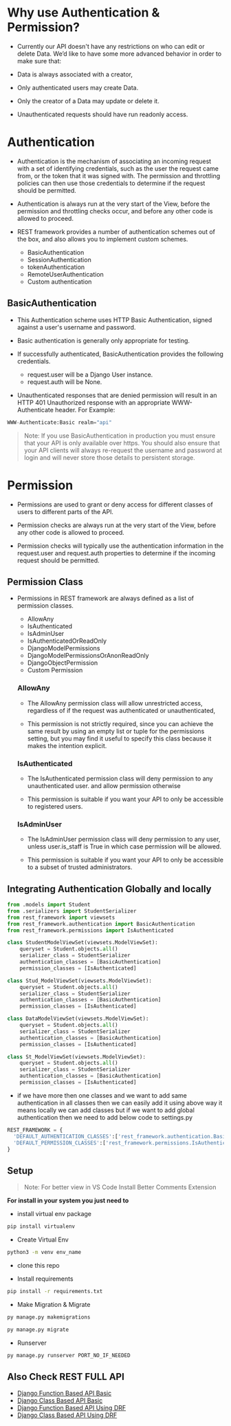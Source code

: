 # Why use Authentication & Permission?

- Currently our API doesn't have any restrictions on who can edit or delete Data. We’d like to have some more advanced behavior in order to make sure that:

- Data is always associated with a creator,

- Only authenticated users may create Data.

- Only the creator of a Data may update or delete it.

- Unauthenticated requests should have run readonly access.

# Authentication

- Authentication is the mechanism of associating an incoming request with a set of identifying credentials, such as the user the request came from, or the token that it was signed with. The permission and throttling policies can then use those credentials to determine if the request should be permitted.

- Authentication is always run at the very start of the View, before the permission and throttling checks occur, and before any other code is allowed to proceed.

- REST framework provides a number of authentication schemes out of the box, and also allows you to implement custom schemes.
  - BasicAuthentication
  - SessionAuthentication
  - tokenAuthentication
  - RemoteUserAuthentication
  - Custom authentication

## BasicAuthentication

- This Authentication scheme uses HTTP Basic Authentication, signed against a user's
  username and password.

- Basic authentication is generally only appropriate for testing.

- If successfully authenticated, BasicAuthentication provides the following credentials.

  - request.user will be a Django User instance.
  - request.auth will be None.

- Unauthenticated responses that are denied permission will result in an HTTP 401 Unauthorized response with an appropriate WWW-Authenticate header. For Example:

```python
WWW-Authenticate:Basic realm="api"
```

> Note: If you use BasicAuthentication in production you must ensure that your API is only available over https. You should also ensure that your API clients will always re-request the username and password at login and will never store those details to persistent storage.

# Permission

- Permissions are used to grant or deny access for different classes of users to different parts of the APl.

- Permission checks are always run at the very start of the View, before any other code is allowed to proceed.

- Permission checks will typically use the authentication information in the request.user and request.auth properties to determine if the incoming request should be permitted.

## Permission Class

- Permissions in REST framework are always defined as a list of permission classes.

  - AllowAny
  - IsAuthenticated
  - IsAdminUser
  - IsAuthenticatedOrReadOnly
  - DjangoModelPermissions
  - DjangoModelPermissionsOrAnonReadOnly
  - DjangoObjectPermission
  - Custom Permission

  ### AllowAny

  - The AllowAny permission class will allow unrestricted access, regardless of if the request was authenticated or unauthenticated,

  - This permission is not strictly required, since you can achieve the same result by using an empty list or tuple for the permissions setting, but you may find it useful to specify this class because it makes the intention explicit.

  ### IsAuthenticated

  - The IsAuthenticated permission class will deny permission to any unauthenticated user. and allow permission otherwise

  - This permission is suitable if you want your API to only be accessible to registered users.

  ### IsAdminUser

  - The IsAdminUser permission class will deny permission to any user, unless user.is_staff is True in which case permission will be allowed.

  - This permission is suitable if you want your API to only be accessible to a subset of trusted administrators.

## Integrating Authentication Globally and locally

```python
from .models import Student
from .serializers import StudentSerializer
from rest_framework import viewsets
from rest_framework.authentication import BasicAuthentication
from rest_framework.permissions import IsAuthenticated

class StudentModelViewSet(viewsets.ModelViewSet):
    queryset = Student.objects.all()
    serializer_class = StudentSerializer
    authentication_classes = [BasicAuthentication]
    permission_classes = [IsAuthenticated]

class Stud_ModelViewSet(viewsets.ModelViewSet):
    queryset = Student.objects.all()
    serializer_class = StudentSerializer
    authentication_classes = [BasicAuthentication]
    permission_classes = [IsAuthenticated]

class DataModelViewSet(viewsets.ModelViewSet):
    queryset = Student.objects.all()
    serializer_class = StudentSerializer
    authentication_classes = [BasicAuthentication]
    permission_classes = [IsAuthenticated]

class St_ModelViewSet(viewsets.ModelViewSet):
    queryset = Student.objects.all()
    serializer_class = StudentSerializer
    authentication_classes = [BasicAuthentication]
    permission_classes = [IsAuthenticated]


```

- if we have more then one classes and we want to add same authentication in all classes then we can easily add it using above way it means locally we can add classes but if we want to add global authentication then we need to add below code to settings.py

```python
REST_FRAMEWORK = {
  'DEFAULT_AUTHENTICATION_CLASSES':['rest_framework.authentication.BasicAuthentication']
  'DEFAULT_PERMISSION_CLASSES':['rest_framework.permissions.IsAuthenticated']
}
```

## Setup

> Note: For better view in VS Code Install Better Comments Extension

**For install in your system you just need to**

- install virtual env package

```python
pip install virtualenv
```

- Create Virtual Env

```sh
python3 -m venv env_name
```

- clone this repo

- Install requirements

```sh
pip install -r requirements.txt
```

- Make Migration & Migrate

```sh
py manage.py makemigrations

py manage.py migrate
```

- Runserver

```sh
py manage.py runserver PORT_NO_IF_NEEDED
```

## Also Check REST FULL API

- [Django Function Based API Basic](https://github.com/CodeIntelli/DJANGO-RESTFULL-API_FBV)
- [Django Class Based API Basic](https://github.com/CodeIntelli/DJANGO-RESTFULL-API_CBV)
- [Django Function Based API Using DRF](https://github.com/CodeIntelli/Django-Rest/tree/main/5.%20Function%20Based%20API%20View)
- [Django Class Based API Using DRF](https://github.com/CodeIntelli/Django-Rest/tree/main/6.%20Class%20Based%20API%20View)
